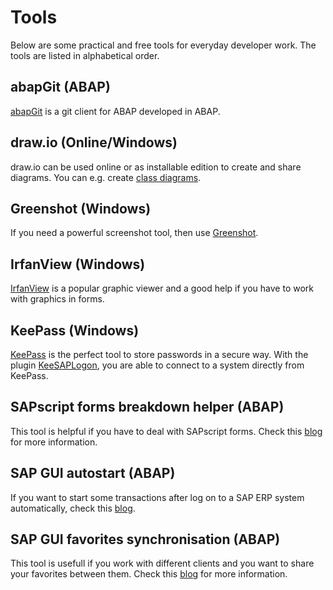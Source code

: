 # Tools

Below are some practical and free tools for everyday developer work. The tools are listed in alphabetical order.

## abapGit (ABAP)

[abapGit](https://docs.abapgit.org/) is a git client for ABAP developed in ABAP.

## draw.io (Online/Windows)

draw.io can be used online or as installable edition to create and share diagrams. You can e.g. create [class diagrams](https://en.wikipedia.org/wiki/Class_diagram).

## Greenshot (Windows)

If you need a powerful screenshot tool, then use [Greenshot](https://getgreenshot.org/).

## IrfanView (Windows)

[IrfanView](https://www.irfanview.net/) is a popular graphic viewer and a good help if you have to work with graphics in forms.

## KeePass (Windows)

[KeePass](https://keepass.info/) is the perfect tool to store passwords in a secure way. With the plugin [KeeSAPLogon](https://keepass.info/plugins.html#keesaplogon), you are able to connect to a system directly from KeePass.

## SAPscript forms breakdown helper (ABAP)

This tool is helpful if you have to deal with SAPscript forms. Check this [blog](https://blogs.sap.com/2016/09/19/sapscript-forms-breakdown-tool/) for more information.

## SAP GUI autostart (ABAP)

If you want to start some transactions after log on to a SAP ERP system automatically, check this [blog](https://blogs.sap.com/2017/09/19/start-multiple-transactions-after-logon-automatically/).

## SAP GUI favorites synchronisation (ABAP)

This tool is usefull if you work with different clients and you want to share your favorites between them. Check this [blog](https://blogs.sap.com/2018/03/19/synchronize-your-sap-gui-favorites/) for more information.


